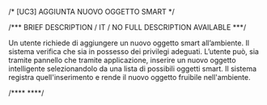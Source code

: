 /* [UC3]  AGGIUNTA NUOVO OGGETTO SMART */

/*** BRIEF DESCRIPTION / IT / NO FULL DESCRIPTION AVAILABLE ***/

Un utente richiede di aggiungere un nuovo oggetto smart all’ambiente. Il sistema verifica che sia in possesso dei privilegi adeguati.
L’utente può, sia tramite pannello che tramite applicazione, inserire un nuovo oggetto intelligente selezionandolo da una lista di 
possibili oggetti smart. Il sistema registra quell'inserimento e rende il nuovo oggetto fruibile nell'ambiente.


/**** ****/
